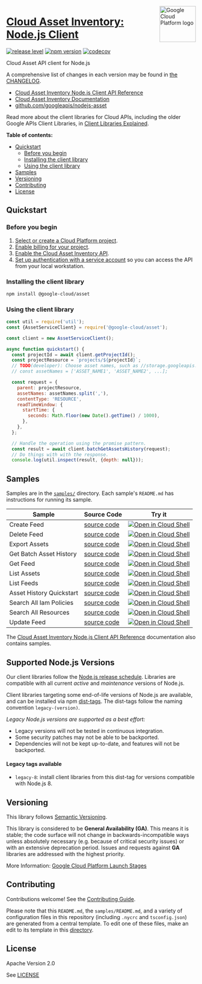 [//]: # "This README.md file is auto-generated, all changes to this file will be lost."
[//]: # "To regenerate it, use `python -m synthtool`."
<img src="https://avatars2.githubusercontent.com/u/2810941?v=3&s=96" alt="Google Cloud Platform logo" title="Google Cloud Platform" align="right" height="96" width="96"/>

# [Cloud Asset Inventory: Node.js Client](https://github.com/googleapis/nodejs-asset)

[![release level](https://img.shields.io/badge/release%20level-general%20availability%20%28GA%29-brightgreen.svg?style=flat)](https://cloud.google.com/terms/launch-stages)
[![npm version](https://img.shields.io/npm/v/@google-cloud/asset.svg)](https://www.npmjs.org/package/@google-cloud/asset)
[![codecov](https://img.shields.io/codecov/c/github/googleapis/nodejs-asset/master.svg?style=flat)](https://codecov.io/gh/googleapis/nodejs-asset)




Cloud Asset API client for Node.js


A comprehensive list of changes in each version may be found in
[the CHANGELOG](https://github.com/googleapis/nodejs-asset/blob/master/CHANGELOG.md).

* [Cloud Asset Inventory Node.js Client API Reference][client-docs]
* [Cloud Asset Inventory Documentation][product-docs]
* [github.com/googleapis/nodejs-asset](https://github.com/googleapis/nodejs-asset)

Read more about the client libraries for Cloud APIs, including the older
Google APIs Client Libraries, in [Client Libraries Explained][explained].

[explained]: https://cloud.google.com/apis/docs/client-libraries-explained

**Table of contents:**


* [Quickstart](#quickstart)
  * [Before you begin](#before-you-begin)
  * [Installing the client library](#installing-the-client-library)
  * [Using the client library](#using-the-client-library)
* [Samples](#samples)
* [Versioning](#versioning)
* [Contributing](#contributing)
* [License](#license)

## Quickstart

### Before you begin

1.  [Select or create a Cloud Platform project][projects].
1.  [Enable billing for your project][billing].
1.  [Enable the Cloud Asset Inventory API][enable_api].
1.  [Set up authentication with a service account][auth] so you can access the
    API from your local workstation.

### Installing the client library

```bash
npm install @google-cloud/asset
```


### Using the client library

```javascript
const util = require('util');
const {AssetServiceClient} = require('@google-cloud/asset');

const client = new AssetServiceClient();

async function quickstart() {
  const projectId = await client.getProjectId();
  const projectResource = `projects/${projectId}`;
  // TODO(developer): Choose asset names, such as //storage.googleapis.com/[YOUR_BUCKET_NAME].
  // const assetNames = ['ASSET_NAME1', 'ASSET_NAME2', ...];

  const request = {
    parent: projectResource,
    assetNames: assetNames.split(','),
    contentType: 'RESOURCE',
    readTimeWindow: {
      startTime: {
        seconds: Math.floor(new Date().getTime() / 1000),
      },
    },
  };

  // Handle the operation using the promise pattern.
  const result = await client.batchGetAssetsHistory(request);
  // Do things with with the response.
  console.log(util.inspect(result, {depth: null}));

```



## Samples

Samples are in the [`samples/`](https://github.com/googleapis/nodejs-asset/tree/master/samples) directory. Each sample's `README.md` has instructions for running its sample.

| Sample                      | Source Code                       | Try it |
| --------------------------- | --------------------------------- | ------ |
| Create Feed | [source code](https://github.com/googleapis/nodejs-asset/blob/master/samples/createFeed.js) | [![Open in Cloud Shell][shell_img]](https://console.cloud.google.com/cloudshell/open?git_repo=https://github.com/googleapis/nodejs-asset&page=editor&open_in_editor=samples/createFeed.js,samples/README.md) |
| Delete Feed | [source code](https://github.com/googleapis/nodejs-asset/blob/master/samples/deleteFeed.js) | [![Open in Cloud Shell][shell_img]](https://console.cloud.google.com/cloudshell/open?git_repo=https://github.com/googleapis/nodejs-asset&page=editor&open_in_editor=samples/deleteFeed.js,samples/README.md) |
| Export Assets | [source code](https://github.com/googleapis/nodejs-asset/blob/master/samples/exportAssets.js) | [![Open in Cloud Shell][shell_img]](https://console.cloud.google.com/cloudshell/open?git_repo=https://github.com/googleapis/nodejs-asset&page=editor&open_in_editor=samples/exportAssets.js,samples/README.md) |
| Get Batch Asset History | [source code](https://github.com/googleapis/nodejs-asset/blob/master/samples/getBatchAssetHistory.js) | [![Open in Cloud Shell][shell_img]](https://console.cloud.google.com/cloudshell/open?git_repo=https://github.com/googleapis/nodejs-asset&page=editor&open_in_editor=samples/getBatchAssetHistory.js,samples/README.md) |
| Get Feed | [source code](https://github.com/googleapis/nodejs-asset/blob/master/samples/getFeed.js) | [![Open in Cloud Shell][shell_img]](https://console.cloud.google.com/cloudshell/open?git_repo=https://github.com/googleapis/nodejs-asset&page=editor&open_in_editor=samples/getFeed.js,samples/README.md) |
| List Assets | [source code](https://github.com/googleapis/nodejs-asset/blob/master/samples/listAssets.js) | [![Open in Cloud Shell][shell_img]](https://console.cloud.google.com/cloudshell/open?git_repo=https://github.com/googleapis/nodejs-asset&page=editor&open_in_editor=samples/listAssets.js,samples/README.md) |
| List Feeds | [source code](https://github.com/googleapis/nodejs-asset/blob/master/samples/listFeeds.js) | [![Open in Cloud Shell][shell_img]](https://console.cloud.google.com/cloudshell/open?git_repo=https://github.com/googleapis/nodejs-asset&page=editor&open_in_editor=samples/listFeeds.js,samples/README.md) |
| Asset History Quickstart | [source code](https://github.com/googleapis/nodejs-asset/blob/master/samples/quickstart.js) | [![Open in Cloud Shell][shell_img]](https://console.cloud.google.com/cloudshell/open?git_repo=https://github.com/googleapis/nodejs-asset&page=editor&open_in_editor=samples/quickstart.js,samples/README.md) |
| Search All Iam Policies | [source code](https://github.com/googleapis/nodejs-asset/blob/master/samples/searchAllIamPolicies.js) | [![Open in Cloud Shell][shell_img]](https://console.cloud.google.com/cloudshell/open?git_repo=https://github.com/googleapis/nodejs-asset&page=editor&open_in_editor=samples/searchAllIamPolicies.js,samples/README.md) |
| Search All Resources | [source code](https://github.com/googleapis/nodejs-asset/blob/master/samples/searchAllResources.js) | [![Open in Cloud Shell][shell_img]](https://console.cloud.google.com/cloudshell/open?git_repo=https://github.com/googleapis/nodejs-asset&page=editor&open_in_editor=samples/searchAllResources.js,samples/README.md) |
| Update Feed | [source code](https://github.com/googleapis/nodejs-asset/blob/master/samples/updateFeed.js) | [![Open in Cloud Shell][shell_img]](https://console.cloud.google.com/cloudshell/open?git_repo=https://github.com/googleapis/nodejs-asset&page=editor&open_in_editor=samples/updateFeed.js,samples/README.md) |



The [Cloud Asset Inventory Node.js Client API Reference][client-docs] documentation
also contains samples.

## Supported Node.js Versions

Our client libraries follow the [Node.js release schedule](https://nodejs.org/en/about/releases/).
Libraries are compatible with all current _active_ and _maintenance_ versions of
Node.js.

Client libraries targeting some end-of-life versions of Node.js are available, and
can be installed via npm [dist-tags](https://docs.npmjs.com/cli/dist-tag).
The dist-tags follow the naming convention `legacy-(version)`.

_Legacy Node.js versions are supported as a best effort:_

* Legacy versions will not be tested in continuous integration.
* Some security patches may not be able to be backported.
* Dependencies will not be kept up-to-date, and features will not be backported.

#### Legacy tags available

* `legacy-8`: install client libraries from this dist-tag for versions
  compatible with Node.js 8.

## Versioning

This library follows [Semantic Versioning](http://semver.org/).


This library is considered to be **General Availability (GA)**. This means it
is stable; the code surface will not change in backwards-incompatible ways
unless absolutely necessary (e.g. because of critical security issues) or with
an extensive deprecation period. Issues and requests against **GA** libraries
are addressed with the highest priority.





More Information: [Google Cloud Platform Launch Stages][launch_stages]

[launch_stages]: https://cloud.google.com/terms/launch-stages

## Contributing

Contributions welcome! See the [Contributing Guide](https://github.com/googleapis/nodejs-asset/blob/master/CONTRIBUTING.md).

Please note that this `README.md`, the `samples/README.md`,
and a variety of configuration files in this repository (including `.nycrc` and `tsconfig.json`)
are generated from a central template. To edit one of these files, make an edit
to its template in this
[directory](https://github.com/googleapis/synthtool/tree/master/synthtool/gcp/templates/node_library).

## License

Apache Version 2.0

See [LICENSE](https://github.com/googleapis/nodejs-asset/blob/master/LICENSE)

[client-docs]: https://googleapis.dev/nodejs/asset/latest
[product-docs]: https://cloud.google.com/resource-manager/docs/cloud-asset-inventory/overview
[shell_img]: https://gstatic.com/cloudssh/images/open-btn.png
[projects]: https://console.cloud.google.com/project
[billing]: https://support.google.com/cloud/answer/6293499#enable-billing
[enable_api]: https://console.cloud.google.com/flows/enableapi?apiid=cloudasset.googleapis.com
[auth]: https://cloud.google.com/docs/authentication/getting-started
